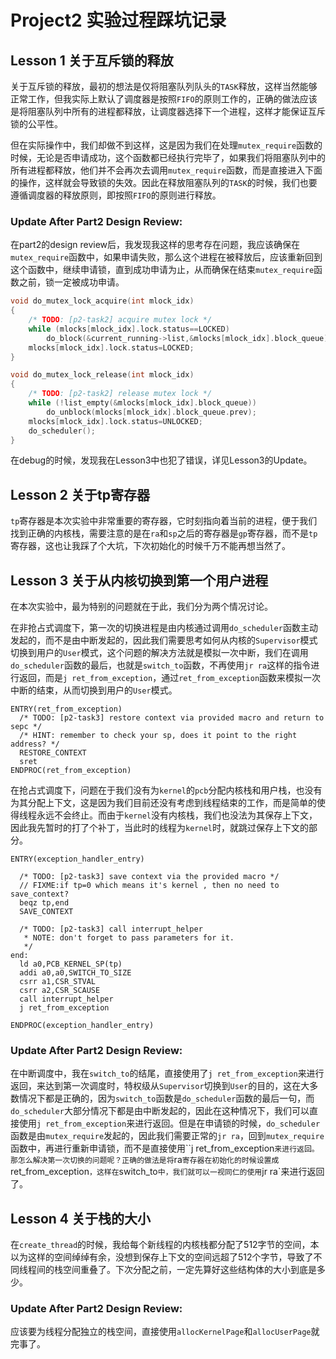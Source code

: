 # Project2 实验过程踩坑记录

## Lesson 1 关于互斥锁的释放

关于互斥锁的释放，最初的想法是仅将阻塞队列队头的`TASK`释放，这样当然能够正常工作，但我实际上默认了调度器是按照`FIFO`的原则工作的，正确的做法应该是将阻塞队列中所有的进程都释放，让调度器选择下一个进程，这样才能保证互斥锁的公平性。

但在实际操作中，我们却做不到这样，这是因为我们在处理`mutex_require`函数的时候，无论是否申请成功，这个函数都已经执行完毕了，如果我们将阻塞队列中的所有进程都释放，他们并不会再次去调用`mutex_require`函数，而是直接进入下面的操作，这样就会导致锁的失效。因此在释放阻塞队列的`TASK`的时候，我们也要遵循调度器的释放原则，即按照`FIFO`的原则进行释放。

### Update After Part2 Design Review:
在part2的design review后，我发现我这样的思考存在问题，我应该确保在`mutex_require`函数中，如果申请失败，那么这个进程在被释放后，应该重新回到这个函数中，继续申请锁，直到成功申请为止，从而确保在结束`mutex_require`函数之前，锁一定被成功申请。
```c
void do_mutex_lock_acquire(int mlock_idx)
{
    /* TODO: [p2-task2] acquire mutex lock */
    while (mlocks[mlock_idx].lock.status==LOCKED) 
        do_block(&current_running->list,&mlocks[mlock_idx].block_queue);
    mlocks[mlock_idx].lock.status=LOCKED;
}

void do_mutex_lock_release(int mlock_idx)
{
    /* TODO: [p2-task2] release mutex lock */
    while (!list_empty(&mlocks[mlock_idx].block_queue))
        do_unblock(mlocks[mlock_idx].block_queue.prev);
    mlocks[mlock_idx].lock.status=UNLOCKED;
    do_scheduler();
}
```

在debug的时候，发现我在Lesson3中也犯了错误，详见Lesson3的Update。

## Lesson 2 关于tp寄存器

`tp`寄存器是本次实验中非常重要的寄存器，它时刻指向着当前的进程，便于我们找到正确的内核栈，需要注意的是在`ra`和`sp`之后的寄存器是`gp`寄存器，而不是`tp`寄存器，这也让我踩了个大坑，下次初始化的时候千万不能再想当然了。

## Lesson 3 关于从内核切换到第一个用户进程

在本次实验中，最为特别的问题就在于此，我们分为两个情况讨论。

在非抢占式调度下，第一次的切换进程是由内核通过调用`do_scheduler`函数主动发起的，而不是由中断发起的，因此我们需要思考如何从内核的`Supervisor`模式切换到用户的`User`模式，这个问题的解决方法就是模拟一次中断，我们在调用`do_scheduler`函数的最后，也就是`switch_to`函数，不再使用`jr ra`这样的指令进行返回，而是`j ret_from_exception`，通过`ret_from_exception`函数来模拟一次中断的结束，从而切换到用户的`User`模式。

```assembly
ENTRY(ret_from_exception)
  /* TODO: [p2-task3] restore context via provided macro and return to sepc */
  /* HINT: remember to check your sp, does it point to the right address? */
  RESTORE_CONTEXT
  sret
ENDPROC(ret_from_exception)
```

在抢占式调度下，问题在于我们没有为`kernel`的`pcb`分配内核栈和用户栈，也没有为其分配上下文，这是因为我们目前还没有考虑到线程结束的工作，而是简单的使得线程永远不会终止。而由于`kernel`没有内核栈，我们也没法为其保存上下文，因此我先暂时的打了个补丁，当此时的线程为`kernel`时，就跳过保存上下文的部分。

```assembly
ENTRY(exception_handler_entry)

  /* TODO: [p2-task3] save context via the provided macro */
  // FIXME:if tp=0 which means it's kernel , then no need to save_context?
  beqz tp,end
  SAVE_CONTEXT

  /* TODO: [p2-task3] call interrupt_helper
   * NOTE: don't forget to pass parameters for it.
   */
end:
  ld a0,PCB_KERNEL_SP(tp)
  addi a0,a0,SWITCH_TO_SIZE
  csrr a1,CSR_STVAL
  csrr a2,CSR_SCAUSE
  call interrupt_helper
  j ret_from_exception

ENDPROC(exception_handler_entry)
```

### Update After Part2 Design Review:
在中断调度中，我在`switch_to`的结尾，直接使用了`j ret_from_exception`来进行返回，来达到第一次调度时，特权级从`Supervisor`切换到`User`的目的，这在大多数情况下都是正确的，因为`switch_to`函数是`do_scheduler`函数的最后一句，而`do_scheduler`大部分情况下都是由中断发起的，因此在这种情况下，我们可以直接使用`j ret_from_exception`来进行返回。但是在申请锁的时候，`do_scheduler`函数是由`mutex_require`发起的，因此我们需要正常的`jr ra`，回到`mutex_require`函数中，再进行重新申请锁，而不是直接使用``j ret_from_exception`来进行返回。那怎么解决第一次切换的问题呢？正确的做法是将`ra`寄存器在初始化的时候设置成`ret_from_exception`，这样在`switch_to`中，我们就可以一视同仁的使用`jr ra`来进行返回了。

## Lesson 4 关于栈的大小

在`create_thread`的时候，我给每个新线程的内核栈都分配了512字节的空间，本以为这样的空间绰绰有余，没想到保存上下文的空间远超了512个字节，导致了不同线程间的栈空间重叠了。下次分配之前，一定先算好这些结构体的大小到底是多少。

### Update After Part2 Design Review:
应该要为线程分配独立的栈空间，直接使用`allocKernelPage`和`allocUserPage`就完事了。